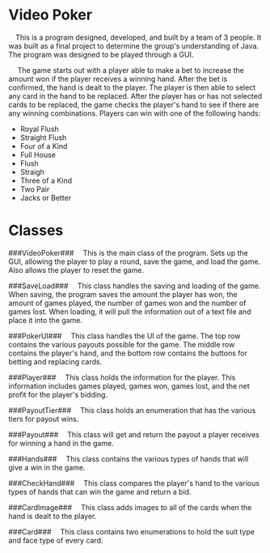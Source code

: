 Video Poker
===========
&emsp;This is a program designed, developed, and built by a team of 3 people.
It was built as a final project to determine the group's understanding of Java.
The program was designed to be played through a GUI.

&emsp; The game starts out with a player able to make a bet to increase the 
amount won if the player receives a winning hand. After the bet is confirmed,
the hand is dealt to the player. The player is then able to select any card
in the hand to be replaced. After the player has or has not selected cards to
be replaced, the game checks the player's hand to see if there are any winning
combinations. Players can win with one of the following hands:
- Royal Flush
- Straight Flush
- Four of a Kind
- Full House
- Flush
- Straigh
- Three of a Kind
- Two Pair
- Jacks or Better

Classes
========
###VideoPoker###
&emsp;This is the main class of the program. Sets up the GUI, allowing the player
to play a round, save the game, and load the game. Also allows the player to reset
the game.

###SaveLoad###
&emsp;This class handles the saving and loading of the game. When saving, the program
saves the amount the player has won, the amount of games played, the number of games 
won and the number of games lost. When loading, it will pull the information out of
a text file and place it into the game.

###PokerUI###
&emsp;This class handles the UI of the game. The top row contains the various payouts
possible for the game. The middle row contains the player's hand, and the bottom row
contains the buttons for betting and replacing cards.

###Player###
&emsp;This class holds the information for the player. This information includes games
played, games won, games lost, and the net profit for the player's bidding.

###PayoutTier###
&emsp;This class holds an enumeration that has the various tiers for payout wins.

###Payout###
&emsp;This class will get and return the payout a player receives for winning a hand in
the game.

###Hands###
&emsp;This class contains the various types of hands that will give a win in the game.

###CheckHand###
&emsp;This class compares the player's hand to the various types of hands that can win
the game and return a bid.

###CardImage###
&emsp;This class adds images to all of the cards when the hand is dealt to the player.

###Card###
&emsp;This class contains two enumerations to hold the suit type and face type of every card.
